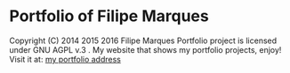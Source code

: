 Portfolio of Filipe Marques
================

Copyright (C) 2014 2015 2016 Filipe Marques
Portfolio project is licensed under GNU AGPL v.3 .
My website that shows my portfolio projects, enjoy!
Visit it at: [my portfolio address](https://portfolio-filipe.appspot.com/)
